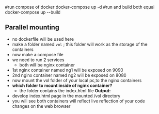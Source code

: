 #run compose of docker 
    docker-compose up -d
#run and build both equal
    docker-compose up --build



## Parallel mounting  
- no dockerfile will be used here
- make a folder named `vol` ; this folder will work as the storage of the containers 
- now make a compose file
- we need to run 2 services
	- both will be nginx container
- 1st nginx container named ng1 will be exposed on 9090
- 2nd nginx container named ng2 will be exposed on 8080
- now mount the vol folder of your local pc,to the nginx containers
- **which folder to mount inside of nginx container?**
	- the folder contains the index.html file
**Output:**
- develop index.html page in the mounted /vol directory
- you will see both containers will reflect live reflection of your code changes on the web browser